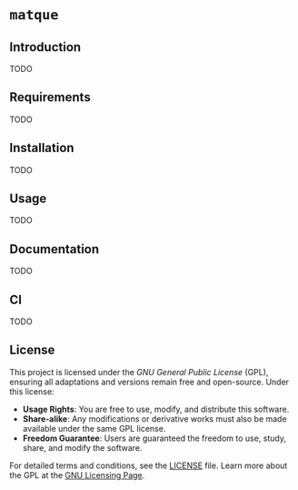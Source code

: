 # `matque`
## Introduction
TODO

## Requirements
TODO

## Installation
TODO

## Usage
TODO

## Documentation
TODO

## CI
TODO

## License
This project is licensed under the *GNU General Public License* (GPL), ensuring all adaptations and versions remain free and open-source. Under this license:
- **Usage Rights**: You are free to use, modify, and distribute this software.
- **Share-alike**: Any modifications or derivative works must also be made available under the same GPL license.
- **Freedom Guarantee**: Users are guaranteed the freedom to use, study, share, and modify the software.

For detailed terms and conditions, see the [LICENSE](LICENSE) file. Learn more about the GPL at the [GNU Licensing Page](https://www.gnu.org/licenses/gpl-3.0.en.html).